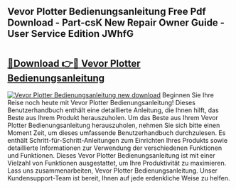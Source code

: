 ## Vevor Plotter Bedienungsanleitung Free Pdf Download - Part-csK New Repair Owner Guide - User Service Edition JWhfG

# <h2><a href="http://df4pv2.blite.top/?on=Vevor+Plotter+Bedienungsanleitung">🔗Download 👉🔴 Vevor Plotter Bedienungsanleitung</a></h2>

[![Vevor Plotter Bedienungsanleitung new download](https://i.imgur.com/lujVjoI.png)](http://df4pv2.blite.top/?on=Vevor+Plotter+Bedienungsanleitung)
Beginnen Sie Ihre Reise noch heute mit Vevor Plotter Bedienungsanleitung! Dieses Benutzerhandbuch enthält eine detaillierte Anleitung, die Ihnen hilft, das Beste aus Ihrem Produkt herauszuholen. Um das Beste aus Ihrem Vevor Plotter Bedienungsanleitung herauszuholen, nehmen Sie sich bitte einen Moment Zeit, um dieses umfassende Benutzerhandbuch durchzulesen. Es enthält Schritt-für-Schritt-Anleitungen zum Einrichten Ihres Produkts sowie detaillierte Informationen zur Verwendung der verschiedenen Funktionen und Funktionen. Dieses Vevor Plotter Bedienungsanleitung ist mit einer Vielzahl von Funktionen ausgestattet, um Ihre Produktivität zu maximieren. Lass uns zusammenarbeiten, Vevor Plotter Bedienungsanleitung. Unser Kundensupport-Team ist bereit, Ihnen auf jede erdenkliche Weise zu helfen.
